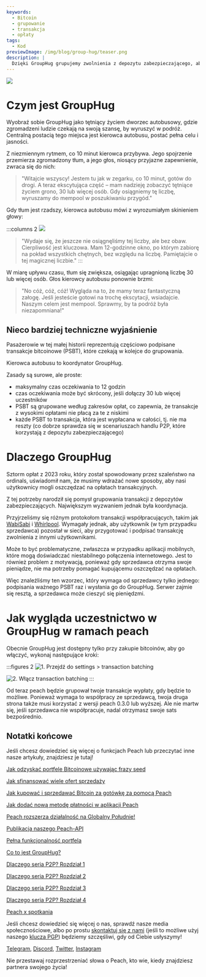 ```yaml
---
keywords:
  - Bitcoin
  - grupowanie
  - transakcja
  - opłaty
tags:
  - Kod
previewImage: /img/blog/group-hug/teaser.png
description: |
  Dzięki GroupHug grupujemy zwolnienia z depozytu zabezpieczającego, aby obniżyć opłaty transakcyjne. Zgódź się, poczekaj chwilę, zaoszczędź więcej. Masz kontrolę, możesz zmienić ustawienia w każdej chwili.
---
```


![](/img/blog/group-hug/header-banner.png)

# Czym jest GroupHug

Wyobraź sobie GroupHug jako tętniący życiem dworzec autobusowy, gdzie zgromadzeni ludzie czekają na swoją szansę, by wyruszyć w podróż. Centralną postacią tego miejsca jest kierowca autobusu, postać pełna celu i jasności.

Z niezmiennym rytmem, co 10 minut kierowca przybywa. Jego spojrzenie przemierza zgromadzony tłum, a jego głos, niosący przyjazne zapewnienie, zwraca się do nich:

> "Witajcie wszyscy! Jestem tu jak w zegarku, co 10 minut, gotów do drogi. A teraz ekscytująca część – mam nadzieję zobaczyć tętniące życiem grono, 30 lub więcej osób. Gdy osiągniemy tę liczbę, wyruszamy do mempool w poszukiwaniu przygód."

Gdy tłum jest rzadszy, kierowca autobusu mówi z wyrozumiałym skinieniem głowy:

:::columns 2
![](/img/blog/group-hug/like-clockwork.png)

> "Wydaje się, że jeszcze nie osiągnęliśmy tej liczby, ale bez obaw. Cierpliwość jest kluczowa. Mam 12-godzinne okno, po którym zabiorę na pokład wszystkich chętnych, bez względu na liczbę. Pamiętajcie o tej magicznej liczbie."
:::

W miarę upływu czasu, tłum się zwiększa, osiągając upragnioną liczbę 30 lub więcej osób. Głos kierowcy autobusu ponownie brzmi:

> "No cóż, cóż, cóż! Wygląda na to, że mamy teraz fantastyczną załogę. Jeśli jesteście gotowi na trochę ekscytacji, wsiadajcie. Naszym celem jest mempool. Sprawmy, by ta podróż była niezapomniana!"

## Nieco bardziej techniczne wyjaśnienie

Pasażerowie w tej małej historii reprezentują częściowo podpisane transakcje bitcoinowe (PSBT), które czekają w kolejce do grupowania.

Kierowca autobusu to koordynator GroupHug.

Zasady są surowe, ale proste:

- maksymalny czas oczekiwania to 12 godzin
- czas oczekiwania może być skrócony, jeśli dołączy 30 lub więcej uczestników
- PSBT są grupowane według zakresów opłat, co zapewnia, że transakcje z wysokimi opłatami nie płacą za te z niskimi
- każde PSBT to transakcja, która jest wypłacana w całości, tj. nie ma reszty (co dobrze sprawdza się w scenariuszach handlu P2P, które korzystają z depozytu zabezpieczającego)

# Dlaczego GroupHug

Sztorm opłat z 2023 roku, który został spowodowany przez szaleństwo na ordinals, uświadomił nam, że musimy wdrażać nowe sposoby, aby nasi użytkownicy mogli oszczędzać na opłatach transakcyjnych.

Z tej potrzeby narodził się pomysł grupowania transakcji z depozytów zabezpieczających. Największym wyzwaniem jednak była koordynacja.



Przyjrzeliśmy się różnym protokołom transakcji współpracujących, takim jak [WabiSabi](https://github.com/zkSNACKs/WabiSabi/blob/master/explainer.md?ref=blog.wasabiwallet.io) i [Whirlpool](https://www.samouraiwallet.com/whirlpool). Wymagały jednak, aby użytkownik (w tym przypadku sprzedawca) pozostał w sieci, aby przygotować i podpisać transakcję zwolnienia z innymi użytkownikami.

Może to być problematyczne, zwłaszcza w przypadku aplikacji mobilnych, które mogą doświadczać niestabilnego połączenia internetowego. Jest to również problem z motywacją, ponieważ gdy sprzedawca otrzyma swoje pieniądze, nie ma potrzeby pomagać kupującemu oszczędzać na opłatach.

Więc znaleźliśmy ten wzorzec, który wymaga od sprzedawcy tylko jednego: podpisania ważnego PSBT raz i wysłania go do GroupHug. Serwer zajmie się resztą, a sprzedawca może cieszyć się pieniędzmi.

# Jak wygląda uczestnictwo w GroupHug w ramach peach

Obecnie GroupHug jest dostępny tylko przy zakupie bitcoinów, aby go włączyć, wykonaj następujące kroki:

:::figures 2
![1. Przejdź do `settings > transaction batching`](/img/blog/group-hug/settings.png)

![2. Włącz `transaction batching`](/img/blog/group-hug/transaction-batching-settings.png)
:::

Od teraz peach będzie grupował twoje transakcje wypłaty, gdy będzie to możliwe. Ponieważ wymaga to współpracy ze sprzedawcą, twoja druga strona także musi korzystać z wersji peach 0.3.0 lub wyższej.
Ale nie martw się, jeśli sprzedawca nie współpracuje, nadal otrzymasz swoje sats bezpośrednio.

## Notatki końcowe

Jeśli chcesz dowiedzieć się więcej o funkcjach Peach lub przeczytać inne nasze artykuły, znajdziesz je tutaj!

[Jak odzyskać portfele Bitcoinowe używając frazy seed](https://peachbitcoin.com/pl/blog/how-to-restore-peach-wallet/)

[Jak sfinansować wiele ofert sprzedaży](https://peachbitcoin.com/pl/blog/funding-multiple-sell-offers/)

[Jak kupować i sprzedawać Bitcoin za gotówkę za pomocą Peach](https://peachbitcoin.com/pl/blog/how-to-buy-and-sell-bitcoin-with-cash-using-peach/)

[Jak dodać nową metodę płatności w aplikacji Peach](https://peachbitcoin.com/pl/blog/how-to-add-a-payment-method/)

[Peach rozszerza działalność na Globalny Południe!](https://peachbitcoin.com/pl/blog/peach-expands-to-the-global-south/)

[Publikacja naszego Peach-API](https://peachbitcoin.com/pl/blog/making-our-peach-api-public/)

[Pełna funkcjonalność portfela](https://peachbitcoin.com/pl/blog/full-wallet-functionality/)

[Co to jest GroupHug?](https://peachbitcoin.com/pl/blog/group-hug/)

[Dlaczego seria P2P? Rozdział 1](https://peachbitcoin.com/pl/blog/why-p2p-chapter-1/)

[Dlaczego seria P2P? Rozdział 2](https://peachbitcoin.com/pl/blog/why-p2p-chapter-2/)

[Dlaczego seria P2P? Rozdział 3](https://peachbitcoin.com/pl/blog/why-p2p-chapter-3-circular-economies/)

[Dlaczego seria P2P? Rozdział 4](https://peachbitcoin.com/pl/blog/why-p2p-chapter-4-chains-of-trust/)

[Peach x spotkania](https://peachbitcoin.com/pl/blog/peach-for-meetups/)

Jeśli chcesz dowiedzieć się więcej o nas, sprawdź nasze media społecznościowe, albo po prostu [skontaktuj się z nami](mailto:hello@peachbitcoin.com) (jeśli to możliwe użyj naszego [klucza PGP](https://keys.openpgp.org/vks/v1/by-fingerprint/48339A19645E2E53488E0E5479E1B270FACD1BD2)) będziemy szczęśliwi, gdy od Ciebie usłyszymy!

[Telegram](https://t.me/peachtopeach), [Discord](https://discord.gg/ypeHz3SW54), [Twitter](https://twitter.com/peachbitcoin), [Instagram](https://instagram.com/peachbitcoin)

Nie przestawaj rozprzestrzeniać słowa o Peach, kto wie, kiedy znajdziesz partnera swojego życia!
